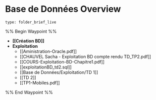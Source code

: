 # Base de Données Overview
 
```ccard
type: folder_brief_live
```
 
%% Begin Waypoint %%
- **[[Création BD]]**
- **Exploitation**
	- [[Aministration-Oracle.pdf]]
	- [[CHAUVEL Sacha - Exploitation BD compte rendu TD_TP2.pdf]]
	- [[COURS-Exploitation-BD-Chapitre1.pdf]]
	- [[exploitationBD_td2.sql]]
	- [[Base de Données/Exploitation/TD 1]]
	- [[TD 2]]
	- [[TP1-Mobiles.pdf]]

%% End Waypoint %%